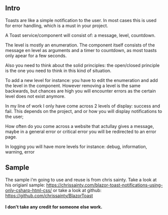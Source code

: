 ## Intro

Toasts are like a simple notification to the user. In most cases this is used for error handling, which is a must in your project.

A Toast service/component will consist of: a message, level, countdown.

The level is mostly an enumeration.
The component itself consists of the message en level as arguments and a timer to countdown, as most toasts only apear for a few seconds.


Also you need to think about the solid principles: the open/closed principle is the one  you need to think in this kind of situation.

To add a new level for instance: you have to edit the enumeration and add the level in the component.
However removing a level is the same backwards, but chances are high you will encounter errors as the certain level does not exist anymore.


In my line of work I only have come across 2 levels of display: success and fail.
This depends on the project, and or how you will display notifications to the user;

How often do you come across a website that actullay gives a message, maybe in a general error or critical error you will be redirected to an error page.

In logging you will have more levels for instance: debug, information, warning, error



## Sample

The sample i'm going to use and reuse is from chris sainty.
Take a look at his origianl sample: https://chrissainty.com/blazor-toast-notifications-using-only-csharp-html-css/
or take a look at github: https://github.com/chrissainty/BlazorToast

 #### I don't take any credit for someone else work.






